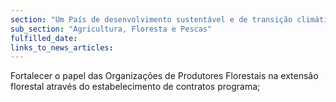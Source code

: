 ```yaml
---
section: "Um País de desenvolvimento sustentável e de transição climática"
sub_section: "Agricultura, Floresta e Pescas"
fulfilled_date:
links_to_news_articles:
---
```


Fortalecer o papel das Organizações de Produtores Florestais na extensão florestal através do estabelecimento de contratos programa;